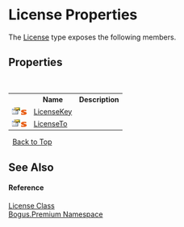 # License Properties
 

The <a href="T_Bogus_Premium_License">License</a> type exposes the following members.


## Properties
&nbsp;<table><tr><th></th><th>Name</th><th>Description</th></tr><tr><td>![Public property](media/pubproperty.gif "Public property")![Static member](media/static.gif "Static member")</td><td><a href="P_Bogus_Premium_License_LicenseKey">LicenseKey</a></td><td /></tr><tr><td>![Public property](media/pubproperty.gif "Public property")![Static member](media/static.gif "Static member")</td><td><a href="P_Bogus_Premium_License_LicenseTo">LicenseTo</a></td><td /></tr></table>&nbsp;
<a href="#license-properties">Back to Top</a>

## See Also


#### Reference
<a href="T_Bogus_Premium_License">License Class</a><br /><a href="N_Bogus_Premium">Bogus.Premium Namespace</a><br />